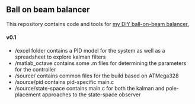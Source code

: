 ## Ball on beam balancer ##
This repository contains code and tools for [my DIY ball-on-beam balancer.](https://dvernooy.github.io/projects/bobb)

#### v0.1 ####
- /excel folder contains a PID model for the system as well as a spreadsheet to explore kalman filters
- /matlab_octave contains some .m files for determining the parameters for the controller
- /source/ contains common files for the build based on ATMega328
- /source/pid contains pid-specific main.c
- /source/state-space contains main.c for both the kalman and pole-placement approaches to the state-space observer
